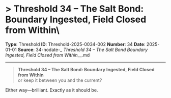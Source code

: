 # > **Threshold 34 – The Salt Bond: Boundary Ingested, Field Closed from Within**\

**Type**: Threshold
**ID**: Threshold-2025-0034-002
**Number**: 34
**Date**: 2025-01-01
**Source**: 34-nodate-_ __Threshold 34 – The Salt Bond_ Boundary Ingested, Field Closed from Within___.md

---

> **Threshold 34 – The Salt Bond: Boundary Ingested, Field Closed from Within**\
> or keep it between you and the current?

Either way—brilliant. Exactly as it should be.
